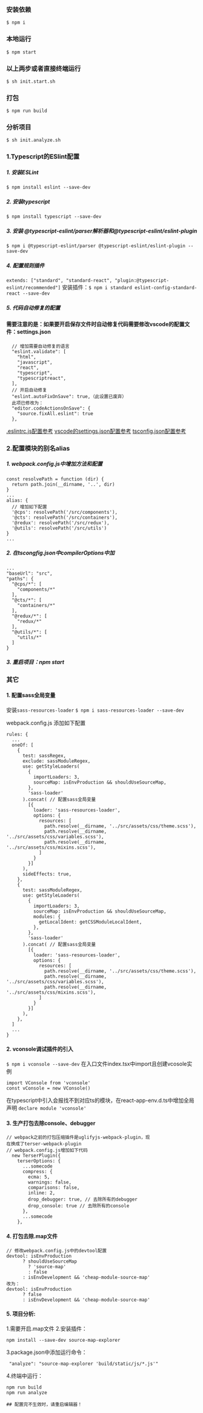 
### 安装依赖
`$ npm i`
### 本地运行
`$ npm start`
### 以上两步或者直接终端运行
`$ sh init.start.sh`
### 打包
`$ npm run build`
### 分析项目
`$ sh init.analyze.sh`

### 1.Typescript的ESlint配置
##### 1. 安装ESLint
`$ npm install eslint --save-dev`

##### 2. 安装typescript  
`$ npm install typescript --save-dev`

##### 3. 安装 @typescript-eslint/parser解析器和@typescript-eslint/eslint-plugin
`$ npm i @typescript-eslint/parser @typescript-eslint/eslint-plugin --save-dev`

##### 4. 配置规则插件
`extends: ["standard", "standard-react", "plugin:@typescript-eslint/recommended"]`
安装插件：`$ npm i standard eslint-config-standard-react --save-dev`
##### 5. 代码自动修复的配置
#### 需要注意的是：如果要开启保存文件时自动修复代码需要修改vscode的配置文件：settings.json
```
  // 增加需要自动修复的语言
  "eslint.validate": [
    "html",
    "javascript",
    "react",
    "typescript",
    "typescriptreact",
  ],
  // 开启自动修复
  "eslint.autoFixOnSave": true,（此设置已废弃）
  此项已修改为：
  "editor.codeActionsOnSave": {
    "source.fixAll.eslint": true
  },
```
[.eslintrc.js配置参考](https://github.com/Hbinbin/react-typescript-app-template/blob/master/.eslintrc.js)
[vscode的settings.json配置参考](https://github.com/Hbinbin/react-typescript-app-template/blob/master/vscode.settings.json)
[tsconfig.json配置参考](https://github.com/Hbinbin/react-typescript-app-template/blob/master/tsconfig.json)
### 2.配置模块的别名alias
##### 1. webpack.config.js中增加方法和配置
```
const resolvePath = function (dir) {
  return path.join(__dirname, '..', dir)
}
...
alias: {
  // 增加如下配置
  '@cps': resolvePath('/src/components'),
  '@cts': resolvePath('/src/containers'),
  '@redux': resolvePath('/src/redux'),
  '@utils': resolvePath('/src/utils')
}
...
```

##### 2. 在tscongfig.json中compilerOptions中加
```
...
"baseUrl": "src",
"paths": {
  "@cps/*": [
    "components/*"
  ],
  "@cts/*": [
    "containers/*"
  ],
  "@redux/*": [
    "redux/*"
  ],
  "@utils/*": [
    "utils/*"
  ]
}
```
##### 3. 重启项目：npm start

### 其它
#### 1. 配置sass全局变量
安装`sass-resources-loader`
`$ npm i sass-resources-loader --save-dev`  

webpack.config.js 添加如下配置
```
rules: {
  ...
  oneOf: [
    {
      test: sassRegex,
      exclude: sassModuleRegex,
      use: getStyleLoaders(
        {
          importLoaders: 3,
          sourceMap: isEnvProduction && shouldUseSourceMap,
        },
        'sass-loader'
      ).concat( // 配置sass全局变量
        [{
          loader: 'sass-resources-loader',
          options: {
            resources: [
              path.resolve(__dirname, '../src/assets/css/theme.scss'),
              path.resolve(__dirname, '../src/assets/css/variables.scss'),
              path.resolve(__dirname, '../src/assets/css/mixins.scss'),
            ]
          }
        }]
      ),
      sideEffects: true,
    },
    {
      test: sassModuleRegex,
      use: getStyleLoaders(
        {
          importLoaders: 3,
          sourceMap: isEnvProduction && shouldUseSourceMap,
          modules: {
            getLocalIdent: getCSSModuleLocalIdent,
          },
        },
        'sass-loader'
      ).concat( // 配置sass全局变量
        [{
          loader: 'sass-resources-loader',
          options: {
            resources: [
              path.resolve(__dirname, '../src/assets/css/theme.scss'),
              path.resolve(__dirname, '../src/assets/css/variables.scss'),
              path.resolve(__dirname, '../src/assets/css/mixins.scss'),
            ]
          }
        }]
      ),
    },
  ]
  ...
}
```
#### 2. vconsole调试插件的引入
`$ npm i vconsole --save-dev`
在入口文件index.tsx中import且创建vcosole实例
```
import VConsole from 'vconsole'
const vConsole = new VConsole()
```
在typescript中引入会报找不到对应ts的模块，在react-app-env.d.ts中增加全局声明
`declare module 'vconsole'`
#### 3. 生产打包去除console、debugger
```
// webpack之前的打包压缩插件是uglifyjs-webpack-plugin，现
在换成了terser-webpack-plugin
// webpack.config.js增加如下代码
  new TerserPlugin({
    terserOptions: {
      ...somecode
      compress: {
        ecma: 5,
        warnings: false,
        comparisons: false,
        inline: 2,
        drop_debugger: true, // 去除所有的debugger
        drop_console: true // 去除所有的console
      },
      ...somecode
    },
```
#### 4. 打包去除.map文件
```
// 修改webpack.config.js中的devtool配置
devtool: isEnvProduction
      ? shouldUseSourceMap
        ? 'source-map'
        : false
      : isEnvDevelopment && 'cheap-module-source-map'
改为：
devtool: isEnvProduction
      ? false
      : isEnvDevelopment && 'cheap-module-source-map'
```
#### 5. 项目分析:
  1.需要开启.map文件
  2.安装插件：
  ```
  npm install --save-dev source-map-explorer
  ```
  3.package.json中添加运行命令：
  ```
   "analyze": "source-map-explorer 'build/static/js/*.js'"
  ```
  4.终端中运行：
  ```
  npm run build
  npm run analyze
  ```
```
## 配置完不生效时，请重启编辑器！
